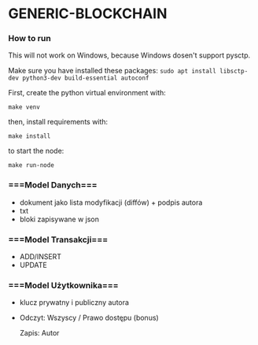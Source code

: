 # GENERIC-BLOCKCHAIN

### **How to run**
This will not work on Windows, because Windows dosen't support pysctp.

Make sure you have installed these packages:
`sudo apt install libsctp-dev python3-dev build-essential autoconf`

First, create the python virtual environment with:

`make venv`

then, install requirements with:

`make install`

to start the node:

`make run-node`


### ===Model Danych===
  - dokument jako lista modyfikacji (diffów) + podpis autora
  - txt
  - bloki zapisywane w json

### ===Model Transakcji===
  - ADD/INSERT
  - UPDATE

### ===Model Użytkownika===
 - klucz prywatny i publiczny autora
 - Odczyt: Wszyscy / Prawo dostępu (bonus)

   Zapis: Autor
